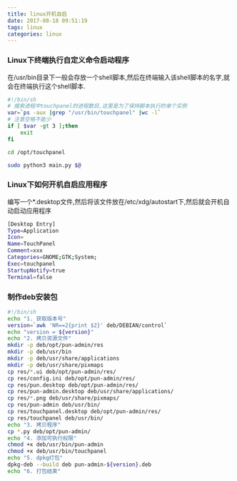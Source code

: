 ```yaml
---
title: linux开机自启
date: 2017-08-18 09:51:19
tags: linux
categories: linux
---
```


### Linux下终端执行自定义命令启动程序
在/usr/bin目录下一般会存放一个shell脚本,然后在终端输入该shell脚本的名字,就会在终端执行这个shell脚本.
```bash
#!/bin/sh
# 搜索进程中touchpanel的进程数目,这里是为了保持脚本执行的单个实例
var=`ps -aux |grep "/usr/bin/touchpanel" |wc -l`
# 注意空格不能少
if [ $var -gt 3 ];then
    exit
fi

cd /opt/touchpanel

sudo python3 main.py $@
```

### Linux下如何开机自启应用程序
编写一个*.desktop文件,然后将该文件放在/etc/xdg/autostart下,然后就会开机自动启动应用程序
```bash
[Desktop Entry]
Type=Application
Icon=
Name=TouchPanel
Comment=xxx
Categories=GNOME;GTK;System;
Exec=touchpanel
StartupNotify=true
Terminal=false
```

### 制作deb安装包
```bash
#!/bin/sh
echo "1. 获取版本号"
version=`awk 'NR==2{print $2}' deb/DEBIAN/control`
echo "version = ${version}"
echo "2. 拷贝资源文件"
mkdir -p deb/opt/pun-admin/res
mkdir -p deb/usr/bin
mkdir -p deb/usr/share/applications
mkdir -p deb/usr/share/pixmaps
cp res/*.ui deb/opt/pun-admin/res/
cp res/config.ini deb/opt/pun-admin/res/
cp res/pun.desktop deb/opt/pun-admin/res/
cp res/pun-admin.desktop deb/usr/share/applications/
cp res/*.png deb/usr/share/pixmaps/
cp res/pun-admin deb/usr/bin/
cp res/touchpanel.desktop deb/opt/pun-admin/res/
cp res/touchpanel deb/usr/bin/
echo "3. 拷贝程序"
cp *.py deb/opt/pun-admin/
echo "4. 添加可执行权限"
chmod +x deb/usr/bin/pun-admin
chmod +x deb/usr/bin/touchpanel
echo "5. dpkg打包"
dpkg-deb --build deb pun-admin-${version}.deb
echo "6. 打包结束"
```